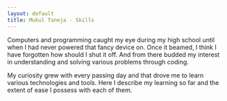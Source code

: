 ```yaml
---
layout: default
title: Mukul Taneja - Skills
---
```

<div class="container skills p-4">
    <div class="row p-2">
        <div class="col pl-4 pr-4">
            <div>
                <p>
                    Computers and programming caught my eye during my high school until when I had never powered that fancy device on. Once it beamed, I think I have forgotten how should I shut it off. And from there budded my interest in understanding and solving various problems through coding.
                </p>
                <p>
                    My curiosity grew with every passing day and that drove me to learn various technologies and tools. Here I describe my learning so far and the extent of ease I possess with each of them.
                </p>
            </div>
        </div>
    </div>
    <div class="row p-4">
        <div class="col-12 skills">
            <svg></svg>
        </div>
    </div>
</div>